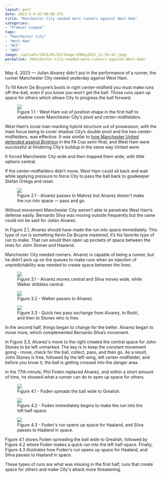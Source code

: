 ```yaml
---
layout: post
date: 2023-5-4 07:00:00 UTC
title: "Manchester City needed more runners against West Ham"
categories: 
- "Premier League"
tags: 
- "Manchester City"
- "West Ham"
- "MCI"
- "WHU"
image: /uploads/2023/05/03/Image-03May2023_21:50:45.jpeg
permalink: /Manchester-City-needed-more-runners-against-West-Ham/
---
```


May 4, 2023 — Julian Alvarez didn't put in the performance of a runner, the runner Manchester City needed yesterday against West Ham. 

<!---more--->

To fill Kevin De Bruyne’s boots in right center-midfield you must make runs off-the-ball, even if you know you won’t get the ball. Those runs open up space for others which allows City to progress the ball forward. 

<figure>
    <img src="https://tacticsjournal.com/uploads/2023/05/03/Image-03May2023_21:40:31.jpeg">
    <figcaption>Figure 1.1 - West Ham out of position shape in the first half to shadow cover Manchester City’s pivot and center-midfielders.</figcaption>
</figure> 

West Ham‘s zonal man-marking hybrid structure out of possession, with the main focus being to cover shadow City’s double pivot and the two center-midfielders, was effective. It was similar to [how Manchester United defended against Brighton](https://tacticsjournal.com/How-Manchester-United-man-to-man-marking-weakened-Brighton-buildup/) in the FA Cup semi-final, and West Ham were successful at hindering City’s buildup in the same way United were. 

It forced Manchester City wide and then trapped them wide, with little options central. 

If the center-midfielders didn’t move, West Ham could sit back and wait while applying pressure to force City to pass the ball back to goalkeeper Stefan Ortega and reset. 

<figure>
    <img src="https://tacticsjournal.com/uploads/2023/05/03/Image-03May2023_21:50:45.jpeg">
    <figcaption>Figure 2.1 - Alvarez passes to Mahrez but Alvarez doesn't make the run into space — pass and go.</figcaption>
</figure> 

Without movement Manchester City weren’t able to penetrate West Ham’s defense easily. Bernardo Silva was moving outside frequently but the same could not be said for Julian Alvarez.

In Figure 2.1, Alvarez should have made the run into space immediately. This type of run is something Kevin De Bruyne mastered, it’s his favorite type of run to make. That run would then open up pockets of space between the lines for John Stones and Haaland. 

Manchester City needed runners. Alvarez is capable of being a runner, but he didn’t pick up on the queues to make runs when an injection of unpredictability was needed to create space between the lines. 

<figure>
    <img src="https://tacticsjournal.com/uploads/2023/05/03/Image-03May2023_21:55:02.jpeg">
    <figcaption>Figure 3.1 - Alvarez moves central and Silva moves wide, while Walker dribbles central.</figcaption>
</figure> 


<figure>
    <img src="https://tacticsjournal.com/uploads/2023/05/03/Image-03May2023_21:57:16.jpeg">
    <figcaption>Figure 3.2 - Walker passes to Alvarez.</figcaption>
</figure> 

<figure>
    <img src="https://tacticsjournal.com/uploads/2023/05/03/Image-03May2023_21:57:43.jpeg">
    <figcaption>Figure 3.3 - Quick two pass exchange from Alvarez, to Rodri, and then to Stones who is free.</figcaption>
</figure> 

In the second half, things began to change for the better. Alvarez began to move more, which complemented Bernardo Silva’s movement. 

In Figure 3.3, Alvarez's move to the right created the central space for John Stones to be left unmarked. The key is to keep the constant movement going - move, check for the ball, collect, pass, and then go. As a result, John Stones is free, followed by the left-wing, left center-midfielder, and before you know it, the ball is getting crossed into the danger area.

In the 77th minute, Phil Foden replaced Alvarez, and within a short amount of time, he showed what a runner can do to open up space for others.

<figure>
    <img src="https://tacticsjournal.com/uploads/2023/05/03/Image-03May2023_22:07:59.jpeg">
    <figcaption>Figure 4.1 - Foden spreads the ball wide to Grealish.</figcaption>
</figure> 

<figure>
    <img src="https://tacticsjournal.com/uploads/2023/05/03/Image-03May2023_22:08:28.jpeg">
    <figcaption>Figure 4.2 - Foden immediately begins to make the run into the left half-space.</figcaption>
</figure> 


<figure>
    <img src="https://tacticsjournal.com/uploads/2023/05/03/Image-03May2023_22:08:56.jpeg">
    <figcaption>Figure 4.3 - Foden's run opens up space for Haaland, and Silva passes to Haaland in space.</figcaption>
</figure> 


Figure 4.1 shows Foden spreading the ball wide to Grealish, followed by Figure 4.2 where Foden makes a quick run into the left half-space. Finally, Figure 4.3 illustrates how Foden's run opens up space for Haaland, and Silva passes to Haaland in space. 

These types of runs are what was missing in the first half, runs that create space for others and make City's attack more threatening.

